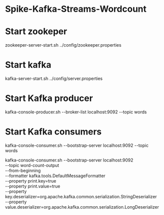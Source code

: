 # Spike-Kafka-Streams-Wordcount

# Start zookeper
zookeeper-server-start.sh ../config/zookeeper.properties

# Start kafka
kafka-server-start.sh ../config/server.properties

# Start Kafka producer
kafka-console-producer.sh --broker-list localhost:9092 --topic words

# Start Kafka consumers

kafka-console-consumer.sh --bootstrap-server localhost:9092 --topic words

kafka-console-consumer.sh --bootstrap-server localhost:9092 \
    --topic word-count-output \
    --from-beginning \
    --formatter kafka.tools.DefaultMessageFormatter \
    --property print.key=true \
    --property print.value=true \
    --property key.deserializer=org.apache.kafka.common.serialization.StringDeserializer \
    --property value.deserializer=org.apache.kafka.common.serialization.LongDeserializer

